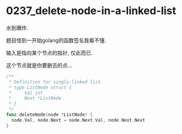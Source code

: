 # 0237_delete-node-in-a-linked-list

水到爆炸.

题目怪到一开始golang的函数签名我看不懂.

输入是指向某个节点的指针, 仅此而已.

这个节点就是你要删去的点...

```go
/**
 * Definition for singly-linked list.
 * type ListNode struct {
 *     Val int
 *     Next *ListNode
 * }
 */
func deleteNode(node *ListNode) {
  node.Val, node.Next = node.Next.Val, node.Next.Next
}
```
